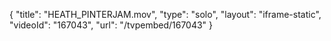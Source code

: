 {
    "title": "HEATH_PINTERJAM.mov",
    "type": "solo",
    "layout": "iframe-static",
    "videoId": "167043",
    "url": "\/tvpembed\/167043"
}